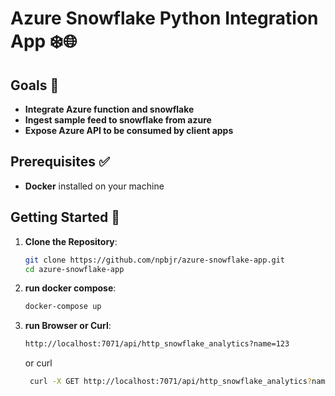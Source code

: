 # Azure Snowflake Python Integration App ❄️🌐

## Goals 🚀
- **Integrate Azure function and snowflake**  
- **Ingest sample feed to snowflake from azure**  
- **Expose Azure API to be consumed by client apps**

## Prerequisites ✅

- **Docker** installed on your machine

## Getting Started 🌟

1. **Clone the Repository**:
   ```bash
   git clone https://github.com/npbjr/azure-snowflake-app.git
   cd azure-snowflake-app
   ```

2. **run docker compose**:
   ```bash
   docker-compose up
   ```

3. **run Browser or Curl**:
   ```bash
   http://localhost:7071/api/http_snowflake_analytics?name=123
   ```
   or curl
   ```bash
    curl -X GET http://localhost:7071/api/http_snowflake_analytics?name=triximylove
    ```

